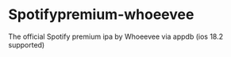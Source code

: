 # Spotifypremium-whoeevee
The official Spotify premium ipa by Whoeevee via appdb (ios 18.2 supported)
